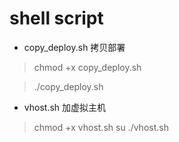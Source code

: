 # shell script

* copy_deploy.sh  拷贝部署
  
> chmod +x copy_deploy.sh

> ./copy_deploy.sh

* vhost.sh  加虚拟主机

> chmod +x vhost.sh
> su
> ./vhost.sh
